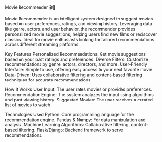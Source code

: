 Movie Recommender 🎬🍿

Movie Recommender is an intelligent system designed to suggest movies based on user preferences, ratings, and viewing history. Leveraging data like genre, actors, and user behavior, the recommender provides personalized movie suggestions, helping users find new films or rediscover classics. Ideal for movie enthusiasts looking for tailored recommendations across different streaming platforms.

Key Features
Personalized Recommendations: Get movie suggestions based on your past ratings and preferences.
Diverse Filters: Customize recommendations by genre, actors, directors, and more.
User-Friendly Interface: Simple to use, offering easy access to your next favorite movie.
Data-Driven: Uses collaborative filtering and content-based filtering techniques for accurate recommendations.

How It Works
User Input: The user rates movies or provides preferences.
Recommendation Engine: The system analyzes the input using algorithms and past viewing history.
Suggested Movies: The user receives a curated list of movies to watch.

Technologies Used
Python: Core programming language for the recommendation engine.
Pandas & Numpy: For data manipulation and analysis.
Machine Learning Algorithms: Collaborative filtering, content-based filtering.
Flask/Django: Backend framework to serve recommendations.
